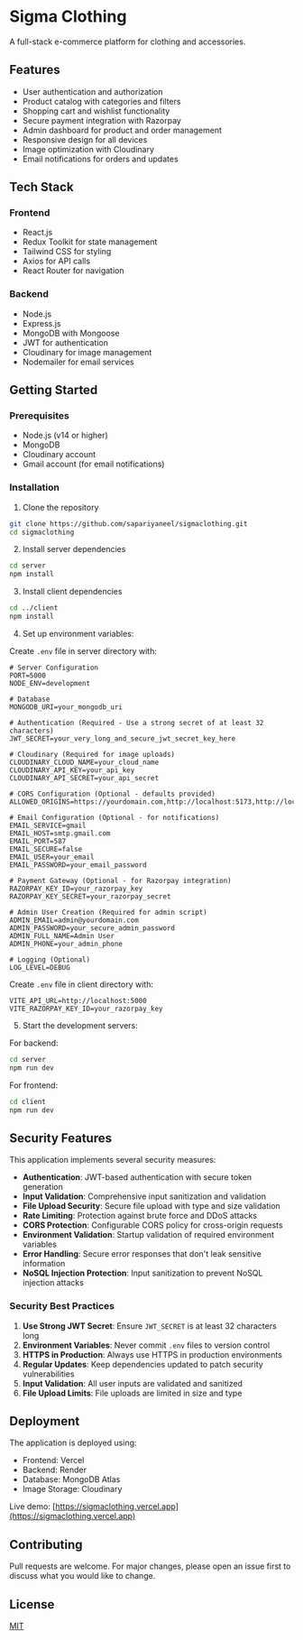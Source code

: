 # Sigma Clothing

A full-stack e-commerce platform for clothing and accessories.

## Features

- User authentication and authorization
- Product catalog with categories and filters
- Shopping cart and wishlist functionality
- Secure payment integration with Razorpay
- Admin dashboard for product and order management
- Responsive design for all devices
- Image optimization with Cloudinary
- Email notifications for orders and updates

## Tech Stack

### Frontend
- React.js
- Redux Toolkit for state management
- Tailwind CSS for styling
- Axios for API calls
- React Router for navigation

### Backend
- Node.js
- Express.js
- MongoDB with Mongoose
- JWT for authentication
- Cloudinary for image management
- Nodemailer for email services

## Getting Started

### Prerequisites
- Node.js (v14 or higher)
- MongoDB
- Cloudinary account
- Gmail account (for email notifications)

### Installation

1. Clone the repository
```bash
git clone https://github.com/sapariyaneel/sigmaclothing.git
cd sigmaclothing
```

2. Install server dependencies
```bash
cd server
npm install
```

3. Install client dependencies
```bash
cd ../client
npm install
```

4. Set up environment variables:

Create `.env` file in server directory with:
```
# Server Configuration
PORT=5000
NODE_ENV=development

# Database
MONGODB_URI=your_mongodb_uri

# Authentication (Required - Use a strong secret of at least 32 characters)
JWT_SECRET=your_very_long_and_secure_jwt_secret_key_here

# Cloudinary (Required for image uploads)
CLOUDINARY_CLOUD_NAME=your_cloud_name
CLOUDINARY_API_KEY=your_api_key
CLOUDINARY_API_SECRET=your_api_secret

# CORS Configuration (Optional - defaults provided)
ALLOWED_ORIGINS=https://yourdomain.com,http://localhost:5173,http://localhost:3000

# Email Configuration (Optional - for notifications)
EMAIL_SERVICE=gmail
EMAIL_HOST=smtp.gmail.com
EMAIL_PORT=587
EMAIL_SECURE=false
EMAIL_USER=your_email
EMAIL_PASSWORD=your_email_password

# Payment Gateway (Optional - for Razorpay integration)
RAZORPAY_KEY_ID=your_razorpay_key
RAZORPAY_KEY_SECRET=your_razorpay_secret

# Admin User Creation (Required for admin script)
ADMIN_EMAIL=admin@yourdomain.com
ADMIN_PASSWORD=your_secure_admin_password
ADMIN_FULL_NAME=Admin User
ADMIN_PHONE=your_admin_phone

# Logging (Optional)
LOG_LEVEL=DEBUG
```

Create `.env` file in client directory with:
```
VITE_API_URL=http://localhost:5000
VITE_RAZORPAY_KEY_ID=your_razorpay_key
```

5. Start the development servers:

For backend:
```bash
cd server
npm run dev
```

For frontend:
```bash
cd client
npm run dev
```

## Security Features

This application implements several security measures:

- **Authentication**: JWT-based authentication with secure token generation
- **Input Validation**: Comprehensive input sanitization and validation
- **File Upload Security**: Secure file upload with type and size validation
- **Rate Limiting**: Protection against brute force and DDoS attacks
- **CORS Protection**: Configurable CORS policy for cross-origin requests
- **Environment Validation**: Startup validation of required environment variables
- **Error Handling**: Secure error responses that don't leak sensitive information
- **NoSQL Injection Protection**: Input sanitization to prevent NoSQL injection attacks

### Security Best Practices

1. **Use Strong JWT Secret**: Ensure `JWT_SECRET` is at least 32 characters long
2. **Environment Variables**: Never commit `.env` files to version control
3. **HTTPS in Production**: Always use HTTPS in production environments
4. **Regular Updates**: Keep dependencies updated to patch security vulnerabilities
5. **Input Validation**: All user inputs are validated and sanitized
6. **File Upload Limits**: File uploads are limited in size and type

## Deployment

The application is deployed using:
- Frontend: Vercel
- Backend: Render
- Database: MongoDB Atlas
- Image Storage: Cloudinary

Live demo: [https://sigmaclothing.vercel.app](https://sigmaclothing.vercel.app)

## Contributing

Pull requests are welcome. For major changes, please open an issue first to discuss what you would like to change.

## License

[MIT](https://choosealicense.com/licenses/mit/)